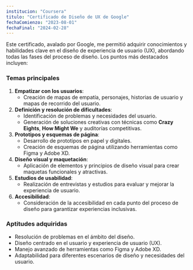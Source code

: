 ```yaml
---
institucion: "Coursera"
titulo: "Certificado de Diseño de UX de Google"
fechaComienzo: "2023-08-01"
fechaFinal: "2024-02-28"
---
```


Este certificado, avalado por Google, me permitió adquirir conocimientos y habilidades clave en el diseño de experiencia de usuario (UX), abordando todas las fases del proceso de diseño. Los puntos más destacados incluyen:

### **Temas principales**
1. **Empatizar con los usuarios**:
   - Creación de mapas de empatía, personajes, historias de usuario y mapas de recorrido del usuario.
2. **Definición y resolución de dificultades**:
   - Identificación de problemas y necesidades del usuario.
   - Generación de soluciones creativas con técnicas como **Crazy Eights**, **How Might We** y auditorías competitivas.
3. **Prototipos y esquemas de página**:
   - Desarrollo de prototipos en papel y digitales.
   - Creación de esquemas de página utilizando herramientas como Figma y Adobe XD.
4. **Diseño visual y maquetación**:
   - Aplicación de elementos y principios de diseño visual para crear maquetas funcionales y atractivas.
5. **Estudios de usabilidad**:
   - Realización de entrevistas y estudios para evaluar y mejorar la experiencia de usuario.
6. **Accesibilidad**:
   - Consideración de la accesibilidad en cada punto del proceso de diseño para garantizar experiencias inclusivas.

### **Aptitudes adquiridas**
- Resolución de problemas en el ámbito del diseño.
- Diseño centrado en el usuario y experiencia de usuario (UX).
- Manejo avanzado de herramientas como Figma y Adobe XD.
- Adaptabilidad para diferentes escenarios de diseño y necesidades del usuario.
